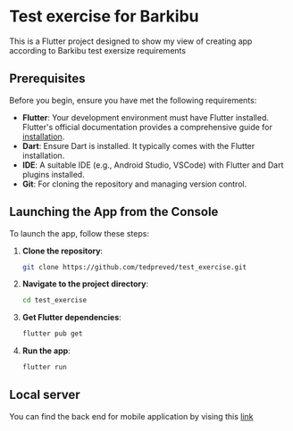 
# Test exercise for Barkibu

This is a Flutter project designed to show my view of creating app according to Barkibu test exersize requirements 

## Prerequisites

Before you begin, ensure you have met the following requirements:
- **Flutter**: Your development environment must have Flutter installed. Flutter's official documentation provides a comprehensive guide for [installation](https://flutter.dev/docs/get-started/install).
- **Dart**: Ensure Dart is installed. It typically comes with the Flutter installation.
- **IDE**: A suitable IDE (e.g., Android Studio, VSCode) with Flutter and Dart plugins installed.
- **Git**: For cloning the repository and managing version control.

## Launching the App from the Console

To launch the app, follow these steps:

1. **Clone the repository**:
   ```bash
   git clone https://github.com/tedpreved/test_exercise.git
   ```

2. **Navigate to the project directory**:
   ```bash
   cd test_exercise
   ```

3. **Get Flutter dependencies**:
   ```bash
   flutter pub get
   ```

4. **Run the app**:
   ```bash
   flutter run
   ```

## Local server 
You can find the back end for mobile application by vising this [link](https://github.com/tedpreved/fruityvice_proxy#fruityvice-proxy-server) 
